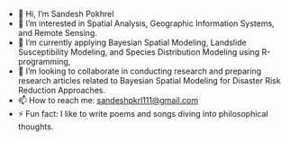 - 👋 Hi, I’m Sandesh Pokhrel
- 👀 I’m interested in Spatial Analysis, Geographic Information Systems, and Remote Sensing.
- 🌱 I’m currently applying Bayesian Spatial Modeling, Landslide Susceptibility Modeling, and Species Distribution Modeling using R-programming,
- 💞️ I’m looking to collaborate in conducting research and preparing research articles related to Bayesian Spatial Modeling for Disaster Risk Reduction Approaches.
- 📫 How to reach me: sandeshpkrl111@gmail.com
- ⚡ Fun fact: I like to write poems and songs diving into philosophical thoughts.

<!---
sandesh240/sandesh240 is a ✨ special ✨ repository because its `README.md` (this file) appears on your GitHub profile.
You can click the Preview link to take a look at your changes.
--->
